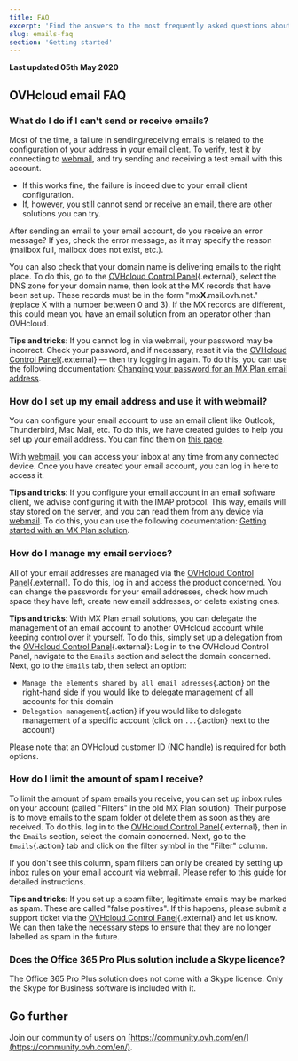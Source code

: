 ```yaml
---
title: FAQ
excerpt: 'Find the answers to the most frequently asked questions about OVHcloud emails'
slug: emails-faq
section: 'Getting started'
---
```


**Last updated 05th May 2020**

## OVHcloud email FAQ

### What do I do if I can't send or receive emails? 

Most of the time, a failure in sending/receiving emails is related to the configuration of your address in your email client. To verify, test it by connecting to [webmail](https://www.ovh.com/ca/en/mail/), and try sending and receiving a test email with this account. 

- If this works fine, the failure is indeed due to your email client configuration. 
- If, however, you still cannot send or receive an email, there are other solutions you can try. 

After sending an email to your email account, do you receive an error message? If yes, check the error message, as it may specify the reason (mailbox full, mailbox does not exist, etc.). 

You can also check that your domain name is delivering emails to the right place. To do this, go to the [OVHcloud Control Panel](https://ca.ovh.com/auth/?action=gotomanager&from=https://www.ovh.com/ca/en/&ovhSubsidiary=ca){.external}, select the DNS zone for your domain name, then look at the MX records that have been set up. These records must be in the form "mx**X**.mail.ovh.net." (replace X with a number between 0 and 3). If the MX records are different, this could mean you have an email solution from an operator other than OVHcloud. 

**Tips and tricks**: If you cannot log in via webmail, your password may be incorrect. Check your password, and if necessary, reset it via the [OVHcloud Control Panel](https://ca.ovh.com/auth/?action=gotomanager&from=https://www.ovh.com/ca/en/&ovhSubsidiary=ca){.external} — then try logging in again. To do this, you can use the following documentation: [Changing your password for an MX Plan email address](../changing-email-address-password).

### How do I set up my email address and use it with webmail? 

You can configure your email account to use an email client like Outlook, Thunderbird, Mac Mail, etc. To do this, we have created guides to help you set up your email address. You can find them on [this page](../). 

With [webmail](https://www.ovh.com/ca/en/mail/), you can access your inbox at any time from any connected device. Once you have created your email account, you can log in here to access it. 

**Tips and tricks**: If you configure your email account in an email software client, we advise configuring it with the IMAP protocol. This way, emails will stay stored on the server, and you can read them from any device via [webmail](https://www.ovh.com/ca/en/mail/). To do this, you can use the following documentation: [Getting started with an MX Plan solution](../web_hosting_an_overview_of_ovh_email).

### How do I manage my email services? 

All of your email addresses are managed via the [OVHcloud Control Panel](https://ca.ovh.com/auth/?action=gotomanager&from=https://www.ovh.com/ca/en/&ovhSubsidiary=ca){.external}. To do this, log in and access the product concerned. You can change the passwords for your email addresses, check how much space they have left, create new email addresses, or delete existing ones. 

**Tips and tricks**: With MX Plan email solutions, you can delegate the management of an email account to another OVHcloud account while keeping control over it yourself. To do this, simply set up a delegation from the [OVHcloud Control Panel](https://ca.ovh.com/auth/?action=gotomanager&from=https://www.ovh.com/ca/en/&ovhSubsidiary=ca){.external}: Log in to the OVHcloud Control Panel, navigate to the `Emails` section and select the domain concerned. Next, go to the `Emails` tab, then select an option:

- `Manage the elements shared by all email adresses`{.action} on the right-hand side if you would like to delegate management of all accounts for this domain
- `Delegation management`{.action} if you would like to delegate management of a specific account (click on `...`{.action} next to the account)  

Please note that an OVHcloud customer ID (NIC handle) is required for both options.

### How do I limit the amount of spam I receive? 

To limit the amount of spam emails you receive, you can set up inbox rules on your account (called "Filters" in the old MX Plan solution). Their purpose is to move emails to the spam folder ot delete them as soon as they are received. To do this, log in to the [OVHcloud Control Panel](https://ca.ovh.com/auth/?action=gotomanager&from=https://www.ovh.com/ca/en/&ovhSubsidiary=ca){.external}, then in the `Emails` section, select the domain concerned. Next, go to the `Emails`{.action} tab and click on the filter symbol in the "Filter" column. 

If you don't see this column, spam filters can only be created by setting up inbox rules on your email account via [webmail](https://www.ovh.com/ca/en/mail/). Please refer to [this guide](../../microsoft-collaborative-solutions/creating-inbox-rules-in-owa/) for detailed instructions.

**Tips and tricks**: If you set up a spam filter, legitimate emails may be marked as spam. These are called "false positives". If this happens, please submit a support ticket via the [OVHcloud Control Panel](https://ca.ovh.com/auth/?action=gotomanager&from=https://www.ovh.com/ca/en/&ovhSubsidiary=ca){.external} and let us know. We can then take the necessary steps to ensure that they are no longer labelled as spam in the future.

### Does the Office 365 Pro Plus solution include a Skype licence? 

The Office 365 Pro Plus solution does not come with a Skype licence. Only the Skype for Business software is included with it. 

## Go further

Join our community of users on [https://community.ovh.com/en/](https://community.ovh.com/en/).
